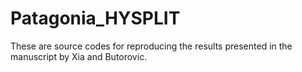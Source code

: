 # Patagonia_HYSPLIT

These are source codes for reproducing the results presented in the manuscript by Xia and Butorovic.
